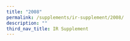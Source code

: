 ```yaml
---
title: "2008"
permalink: /supplements/ir-supplement/2008/
description: ""
third_nav_title: IR Supplement
---
```

